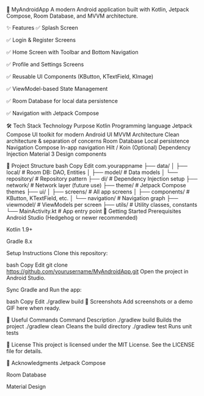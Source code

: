 📱 MyAndroidApp
A modern Android application built with Kotlin, Jetpack Compose, Room Database, and MVVM architecture.

✨ Features
✅ Splash Screen

✅ Login & Register Screens

✅ Home Screen with Toolbar and Bottom Navigation

✅ Profile and Settings Screens

✅ Reusable UI Components (KButton, KTextField, KImage)

✅ ViewModel-based State Management

✅ Room Database for local data persistence

✅ Navigation with Jetpack Compose

🛠️ Tech Stack
Technology	Purpose
Kotlin	Programming language
Jetpack Compose	UI toolkit for modern Android UI
MVVM Architecture	Clean architecture & separation of concerns
Room Database	Local persistence
Navigation Compose	In-app navigation
Hilt / Koin (Optional)	Dependency Injection
Material 3	Design components

📂 Project Structure
bash
Copy
Edit
com.yourappname
├── data/
│   ├── local/             # Room DB: DAO, Entities
│   ├── model/             # Data models
│   └── repository/        # Repository pattern
├── di/                    # Dependency Injection setup
├── network/               # Network layer (future use)
├── theme/                 # Jetpack Compose themes
├── ui/
│   ├── screens/           # All app screens
│   ├── components/        # KButton, KTextField, etc.
│   └── navigation/        # Navigation graph
├── viewmodel/             # ViewModels per screen
├── utils/                 # Utility classes, constants
└── MainActivity.kt        # App entry point
🚀 Getting Started
Prerequisites
Android Studio (Hedgehog or newer recommended)

Kotlin 1.9+

Gradle 8.x

Setup Instructions
Clone this repository:

bash
Copy
Edit
git clone https://github.com/yourusername/MyAndroidApp.git
Open the project in Android Studio.

Sync Gradle and Run the app:

bash
Copy
Edit
./gradlew build
📸 Screenshots
Add screenshots or a demo GIF here when ready.

🧰 Useful Commands
Command	Description
./gradlew build	Builds the project
./gradlew clean	Cleans the build directory
./gradlew test	Runs unit tests

📝 License
This project is licensed under the MIT License. See the LICENSE file for details.

🙌 Acknowledgments
Jetpack Compose

Room Database

Material Design